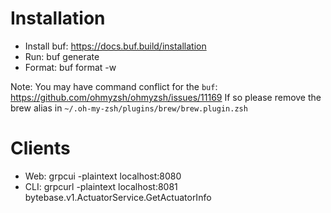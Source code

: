 # Installation

- Install buf: https://docs.buf.build/installation
- Run: buf generate
- Format: buf format -w

Note:
You may have command conflict for the `buf`: https://github.com/ohmyzsh/ohmyzsh/issues/11169
If so please remove the brew alias in `~/.oh-my-zsh/plugins/brew/brew.plugin.zsh`

# Clients
- Web: grpcui -plaintext localhost:8080
- CLI: grpcurl -plaintext localhost:8081 bytebase.v1.ActuatorService.GetActuatorInfo